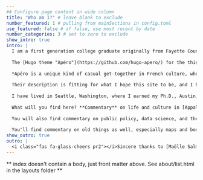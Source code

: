 ```yaml
---
## Configure page content in wide column
title: "Who am I?" # leave blank to exclude
number_featured: 1 # pulling from mainSections in config.toml
use_featured: false # if false, use most recent by date
number_categories: 3 # set to zero to exclude
show_intro: true
intro: |
  I am a first generation college graduate originally from Fayette County, West Virginia. I am from the land between the rivers---[New River Gorge National Park](https://www.nps.gov/neri/index.htm) and [Gualey River National Recreation River](https://www.nps.gov/gari/index.htm)---the cradle of civilization as far as I am concerned. I am the Director of the [Institute for Policy Research and Public Affairs](https://www.rockefellerschool.wvu.edu/policy-research) at West Virginia University. Since you can find my professional persona over there, I won't load this site with a lot of professional material or academic jargon, *except in instances where I think something is really interesting.* 
  
  The [Hugo theme "Apéro"](https://github.com/hugo-apero/) for the this webpage was developed by Alison Presmanes Hill with help naming it from Maëlle Salmon. It is light-weight and a great theme for introducing yourself to the world. Thanks to the developers making life easier for the rest of us. The template describes the theme in their own words:
  
  *Apéro is a unique kind of casual get-together in French culture, when you gather with friends and get to know each other better over some apéritifs, snacks, and anything in between. A good apéro is one where you'd happily spend a few hours just hanging out.*
  
  Their description is fitting for what I hope this site to be, and I have kept a lot of defaults from the template.
  
  I have lived in Seattle, Washington, where I earned my Ph.D., Austin, Texas and Norman, Oklahoma. I loved all these places and experiences and have friends spread across the country. I currently live in the [South Park Historic District](https://www.google.com/maps/place/Morgantown,+WV/@39.6351227,-79.9609749,10209m/data=!3m2!1e3!4b1!4m5!3m4!1s0x88357b684185333d:0x78bee909ab8d43e4!8m2!3d39.629526!4d-79.9558968) in Morgantown, West Virginia. It is great to be back home.
  
  What will you find here? **Commentary** on life and culture in [Appalachia](https://www.arc.gov/about-the-appalachian-region/). Observations from my **travel** both in the US and abroad. I love **imbibing culture** in the US and other countries, so you'll find reviews of wine and beer, cocktail recipes, recommendations, and the general norms surrounding *a drink with friends, or even enemies.*
  
  You will also find commentary on public policy, data science, and the politics of rural areas. Sometimes I post <i class="fab fa-r-project" style="color:steelblue"></i> code for maps, data visualizations, or other types of analysis. Borrow code at your leisure, but *caveat emptor.*
  
  You'll find commentary on old things as well, especially maps and books. I adore libraries, including personal libraries, and cartography. Finally, there will be a tidbit here and there on a gentleman's attire.
show_outro: true
outro: |
  <i class="fas fa-glass-cheers pr2"></i>Sincere thanks to [Maëlle Salmon](https://masalmon.eu/) for her help naming this Hugo theme!
---
```


** index doesn't contain a body, just front matter above.
See about/list.html in the layouts folder **
